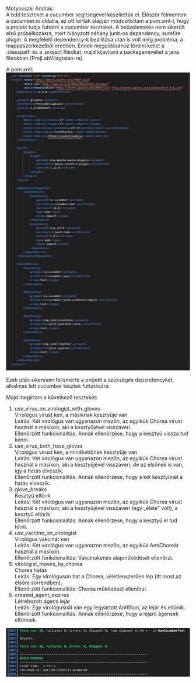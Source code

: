 Motyovszki András: </br>
A bdd teszteket a cucumber segítségével készítettük el. Először felmentem a cucumber.io oldalra, az ott leírtak alapján módosítottam a pom.xml-t, hogy a projekt tudja futtatni a cucumber teszteket. A beüzelemelés nem sikerült első próbálkozásra, mert hiányzott néhány junit-os dependency, surefire plugin. A megfelelő dependency-k beállítása után is volt még probléma, a mappaszerkezetből eredően. Ennek megoldásához törölni kellet a .classpath és a .project fileokat, majd kijavítani a packageneveket a java fileokban (ProjLabVilagtalan-ra).

A pom.xml:
![](bdd_pompom.png)

Ezek után sikeresen felismerte a projekt a szükséges dependencyket, alkalmas lett cucumber tesztek futtatására.

Majd megírtam a következő teszteket:
1. use_virus_on_virologist_with_gloves </br>
    Virológus vírust ken, a másiknak kesztyűje van </br>
    Leírás: Két virológus van ugyanazon mezőn, az egyikük Chorea vírust használ a másikon, aki a kesztyűjével visszaveri. </br>
    Ellenőrzött funkcionalitás: Annak ellenőrzése, hogy a kesztyű vissza tud kenni.
2. use_virus_both_have_gloves </br>
    Virológus vírust ken, a mindkettőnek kesztyűje van </br>
    Leírás: Két virológus van ugyanazon mezőn, az egyikük Chorea vírust használ a másikon, aki a kesztyűjével visszaveri, de az elsőnek is van, így a hatás elveszik. </br>
    Ellenőrzött funkcionalitás: Annak ellenőrzése, hogy a két kesztyűnél a hatás elveszik.
3. glove_breaks </br>
    Kesztyű eltörik </br>
    Leírás: Két virológus van ugyanazon mezőn, az egyikük Chorea vírust használ a másikon, aki a kesztyűjével visszaveri (egy „élete” volt), a kesztyű eltörik. </br>
    Ellenőrzött funkcionalitás: Annak ellenőrzése, hogy a kesztyű el tud törni.
4. use_vaccine_on_virologist </br>
    Virológus vakcinát ken </br>
    Leírás: Két virológus van ugyanazon mezőn, az egyikük AntiChoreát használ a másikon. </br>
    Ellenőrzött funkcionalitás: Vakcinakenés alapműködését ellenőrzi.
5. virologist_moves_by_chorea </br>
    Chorea hatás </br>
    Leírás: Egy virológuson hat a Chorea, véletlenszerűen lép (itt most az elsőre sorrendben). </br>
    Ellenőrzött funkcionalitás: Chorea működését ellenőrzi.
6. created_agent_expires </br>
    Létrehozott ágens lejár </br>
    Leírás: Egy virológusnál van egy legyártott AntiStun, az lejár és eltűnik. </br>
    Ellenőrzött funkcionalitás: Annak ellenőrzése, hogy a lejáró ágensek eltűnnek.








![](testsSuccessful.png)